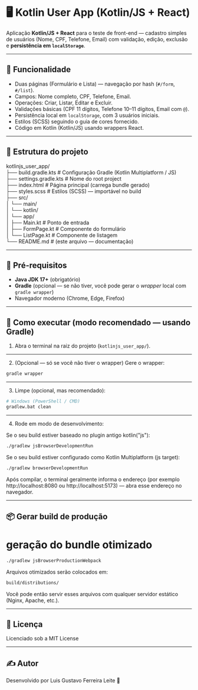 # 🖥️ Kotlin User App (Kotlin/JS + React)

Aplicação **Kotlin/JS + React** para o teste de front-end — cadastro simples de usuários (Nome, CPF, Telefone, Email) com validação, edição, exclusão e **persistência em `localStorage`**.

---

## 🚀 Funcionalidade
- Duas páginas (Formulário e Lista) — navegação por hash (`#/form`, `#/list`).
- Campos: Nome completo, CPF, Telefone, Email.
- Operações: Criar, Listar, Editar e Excluir.
- Validações básicas (CPF 11 dígitos, Telefone 10–11 dígitos, Email com `@`).
- Persistência local em `localStorage`, com 3 usuários iniciais.
- Estilos (SCSS) seguindo o guia de cores fornecido.
- Código em Kotlin (Kotlin/JS) usando wrappers React.

---

##  📂 Estrutura do projeto

kotlinjs_user_app/  
├── build.gradle.kts # Configuração Gradle (Kotlin Multiplatform / JS)  
├── settings.gradle.kts # Nome do root project  
├── index.html # Página principal (carrega bundle gerado)  
├── styles.scss # Estilos (SCSS) — importável no build  
├── src/  
│ └── main/  
│ └── kotlin/  
│ └── app/  
│ ├── Main.kt # Ponto de entrada  
│ ├── FormPage.kt # Componente do formulário  
│ └── ListPage.kt # Componente de listagem  
└── README.md # (este arquivo — documentação)  

---

## 🔧 Pré-requisitos
- **Java JDK 17+** (obrigatório)
- **Gradle** (opcional — se não tiver, você pode gerar o *wrapper* local com `gradle wrapper`)
- Navegador moderno (Chrome, Edge, Firefox)

---

## 🚀 Como executar (modo recomendado — usando Gradle)

1. Abra o terminal na raiz do projeto (`kotlinjs_user_app/`).

---

2. (Opcional — só se você não tiver o wrapper) Gere o wrapper:
```bash
gradle wrapper
```

---

3. Limpe (opcional, mas recomendado):
```bash
# Windows (PowerShell / CMD)
gradlew.bat clean
```

---

4. Rode em modo de desenvolvimento:


Se o seu build estiver baseado no plugin antigo kotlin("js"):
```bash
./gradlew jsBrowserDevelopmentRun
```

Se o seu build estiver configurado como Kotlin Multiplatform (js target):
```bash
./gradlew browserDevelopmentRun
```

Após compilar, o terminal geralmente informa o endereço (por exemplo http://localhost:8080 ou http://localhost:5173) — abra esse endereço no navegador.

---

## 📦 Gerar build de produção

# geração do bundle otimizado
```bash
./gradlew jsBrowserProductionWebpack
```

Arquivos otimizados serão colocados em:
```bash
build/distributions/
```
Você pode então servir esses arquivos com qualquer servidor estático (Nginx, Apache, etc.).

---

## 📜 Licença

Licenciado sob a MIT License 

---

## ✍ Autor
Desenvolvido por Luis Gustavo Ferreira Leite  🚀
